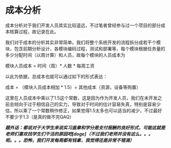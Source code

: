 # 成本分析

成本分析对于我们开发人员其实比较遥远，不过笔者曾经参与过一个项目的部分成本核算过程，故记录在此。

我们对于成本的分析其实非常简单。我们将整个系统开发的流程拆分成若干个模块，包含前期分析设计，各模块编码过程，测试和部署等，每个模块根据任务量的多少分配时间（以周计算）和人员，故每个模块的人员成本为

模块人员成本 = 时间（周）* 人数 * 每周工资

以此为依据，总成本也就可以通过如下的形式表达：

成本 = （模块人员成本相加 * 1.5）+ 其他成本（资源，设备等购置）

这里在人员成本中乘以了1.5这个常数，这是因为作为开发人员，我们在未开发之前总倾向于过于相信自己的实力，导致对于时间的估计容易失真，特别是容易少估，所以乘了一个常数稍作修正，如果觉得1.5太多也可以适当的减少，不过最好不要少于1.3（是真的做不完QAQ）

___题外话：都说对于大学生来说实习盖章和学分是支付报酬的良好形式，可能这就是老师们喜欢找学生们干活的原因吧[doge]（不过我们老师并没有这么。。。呃。。。恐怖，我们开发每周都有钱拿，我觉得还是非常不错滴）___
